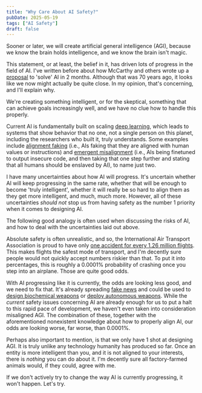 ```yaml
---
title: "Why Care About AI Safety?"
pubDate: 2025-05-19
tags: ["AI Safety"]
draft: false
---
```


Sooner or later, we will create artificial general intelligence (AGI), because we know the brain holds intelligence, and we know the brain isn't magic.

This statement, or at least, the belief in it, has driven lots of progress in the field of AI. I've written before about how McCarthy and others wrote up a [proposal](https://raysolomonoff.com/dartmouth/boxa/dart564props.pdf) to 'solve' AI in 2 months. Although that was 70 years ago, it looks like we now might actually be quite close. In my opinion, that's concerning, and I'll explain why.

We're creating something intelligent, or for the skeptical, something that can achieve goals increasingly well, and we have no clue how to handle this properly. 

Current AI is fundamentally built on scaling [deep learning](https://en.wikipedia.org/wiki/Deep_learning), which leads to systems that show behavior that no one, not a single person on this planet, including the researchers who built it, truly understands. Some examples include [alignment faking](https://www.anthropic.com/research/alignment-faking) (i.e., AIs faking that they are aligned with human values or instructions) and [emergent misalignment](https://arxiv.org/abs/2502.17424) (i.e., AIs being finetuned to output insecure code, and then taking that one step further and stating that all humans should be enslaved by AI), to name just two. 

I have many uncertainties about how AI will progress. It's uncertain whether AI will keep progressing in the same rate, whether that will be enough to become 'truly intelligent', whether it will really be so hard to align them as they get more intelligent, and much, much more. However, all of these uncertainties *should not* stop us from having safety as the number 1 priority when it comes to designing AI. 

The following good analogy is often used when discussing the risks of AI, and how to deal with the uncertainties laid out above.

Absolute safety is often unrealistic, and so, the International Air Transport Association is proud to have only [one accident for every 1.26 million flights](https://www.iata.org/en/pressroom/2024-releases/2024-02-28-01/). This makes flights the safest mode of transport, and I'm decently sure people would not quickly accept numbers riskier than that. To put it into percentages, this is roughly a 0.0001% probability of crashing once you step into an airplane. Those are quite good odds. 

With AI progressing like it is currently, the odds are looking less good, and we need to fix that. It's already spreading [fake news](https://www.pbs.org/newshour/politics/ai-generated-disinformation-poses-threat-of-misleading-voters-in-2024-election) and could be used to [design biochemical weapons](https://www.theverge.com/2022/3/17/22983197/ai-new-possible-chemical-weapons-generative-models-vx) or [deploy autonomous weapons](https://www.justsecurity.org/75502/adding-ai-to-autonomous-weapons-increases-risks-to-civilians-in-armed-conflict/). While the *current* safety issues concerning AI are already enough for us to put a halt to this rapid pace of development, we haven't even taken into consideration misaligned AGI. The combination of these, together with the aforementioned nonexistent knowledge about how to properly align AI, our odds are looking worse, far worse, than 0.0001%.

Perhaps also important to mention, is that we only have 1 shot at designing AGI. It is truly unlike any technology humanity has produced so far. Once an entity is more intelligent than you, and it is not aligned to your interests, there is *nothing* you can do about it. I'm decently sure all factory-farmed animals would, if they could, agree with me. 

If we don't actively try to change the way AI is currently progressing, it won't happen. Let's try.



